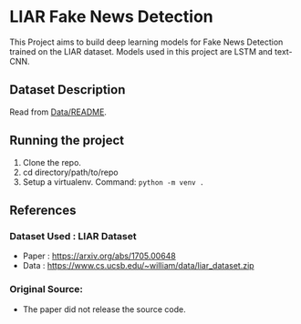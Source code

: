 # LIAR Fake News Detection

This Project aims to build deep learning models for Fake News Detection trained on the LIAR dataset. Models used in this project are LSTM and text-CNN.

## Dataset Description
Read from [Data/README](Data/README.txt).

## Running the project
 1. Clone the repo.
 2. cd directory/path/to/repo
 3. Setup a virtualenv. Command: `python -m venv .`

## References
### Dataset Used : LIAR Dataset
 - Paper : https://arxiv.org/abs/1705.00648
 - Data : https://www.cs.ucsb.edu/~william/data/liar_dataset.zip

### Original Source:
 - The paper did not release the source code.
